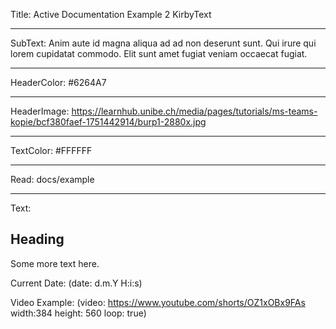 Title: Active Documentation Example 2 KirbyText

----

SubText: Anim aute id magna aliqua ad ad non deserunt sunt. Qui irure qui lorem cupidatat commodo. Elit sunt amet fugiat veniam occaecat fugiat.

----

HeaderColor: #6264A7

----

HeaderImage: https://learnhub.unibe.ch/media/pages/tutorials/ms-teams-kopie/bcf380faef-1751442914/burp1-2880x.jpg

----

TextColor: #FFFFFF

----

Read: docs/example

----

Text:

## Heading

Some more text here.

Current Date: (date: d.m.Y H:i:s)

Video Example:
(video: https://www.youtube.com/shorts/OZ1xOBx9FAs width:384 height: 560 loop: true)